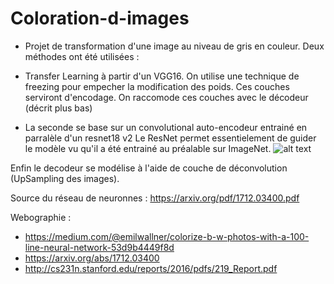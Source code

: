 # Coloration-d-images
* Projet de transformation d'une image au niveau de gris en couleur.
Deux méthodes ont été utilisées : 

* Transfer Learning à partir d'un VGG16. On utilise une technique de freezing pour empecher la modification des poids. 
Ces couches serviront d'encodage. On raccomode ces couches avec le décodeur (décrit plus bas)
* La seconde se base sur un convolutional auto-encodeur entrainé en parralèle d'un resnet18 v2
Le ResNet permet essentielement de guider le modèle vu qu'il a été entrainé au préalable sur ImageNet.
![alt text](https://raw.githubusercontent.com/baldassarreFe/deep-koalarization/master/assets/our_net.png)

Enfin le decodeur se modélise à l'aide de couche de déconvolution (UpSampling des images).


Source du réseau de neuronnes : https://arxiv.org/pdf/1712.03400.pdf

Webographie :   
* https://medium.com/@emilwallner/colorize-b-w-photos-with-a-100-line-neural-network-53d9b4449f8d
* https://arxiv.org/abs/1712.03400
* http://cs231n.stanford.edu/reports/2016/pdfs/219_Report.pdf
